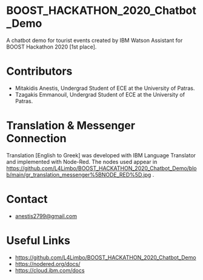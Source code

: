 # BOOST_HACKATHON_2020_Chatbot_Demo
A chatbot demo for tourist events created by IBM Watson Assistant for BOOST Hackathon 2020 [1st place].

# Contributors
* Mitakidis Anestis, Undergrad Student of ECE at the University of Patras.
* Tzagakis Emmanouil, Undergrad Student of ECE at the University of Patras.

# Translation & Messenger Connection
Translation [English to Greek] was developed with IBM Language Translator and implemented with Node-Red. The nodes used appear in https://github.com/L4Limbo/BOOST_HACKATHON_2020_Chatbot_Demo/blob/main/gr_translation_messenger%5BNODE_RED%5D.jpg .

# Contact
* anestis2799@gmail.com

# Useful Links
* https://github.com/L4Limbo/BOOST_HACKATHON_2020_Chatbot_Demo
* https://nodered.org/docs/
* https://cloud.ibm.com/docs
